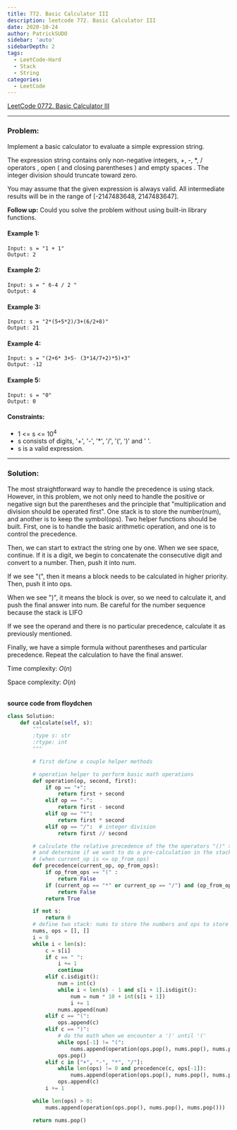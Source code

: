 ```yaml
---
title: 772. Basic Calculator III
description: leetcode 772. Basic Calculator III
date: 2020-10-24
author: PatrickSUDO
sidebar: 'auto'
sidebarDepth: 2
tags: 
  - LeetCode-Hard
  - Stack
  - String
categories:
  - LeetCode
---
```

[LeetCode 0772. Basic Calculator III](https://leetcode.com/problems/basic-calculator-iii/)

---
### Problem: 

Implement a basic calculator to evaluate a simple expression string.

The expression string contains only non-negative integers, +, -, *, / operators , open ( and closing parentheses ) and empty spaces . The integer division should truncate toward zero.

You may assume that the given expression is always valid. All intermediate results will be in the range of [-2147483648, 2147483647].

**Follow up:** Could you solve the problem without using built-in library functions.


#### Example 1:
    Input: s = "1 + 1"
    Output: 2

#### Example 2:
    Input: s = " 6-4 / 2 "
    Output: 4

#### Example 3:
    Input: s = "2*(5+5*2)/3+(6/2+8)"
    Output: 21

#### Example 4:
    Input: s = "(2+6* 3+5- (3*14/7+2)*5)+3"
    Output: -12

#### Example 5:
    Input: s = "0"
    Output: 0


#### Constraints:

- 1 <= s <= 10<sup>4</sup>
- s consists of digits, '+', '-', '*', '/', '(', ')' and ' '.
- s is a valid expression.

---
### Solution:
The most straightforward way to handle the precedence is using stack. However, in this problem, we not only need to handle the positive or negative sign but the parentheses and the principle that "multiplication and division should be operated first". One stack is to store the number(num), and another is to keep the symbol(ops).
Two helper functions should be built. First, one is to handle the basic arithmetic operation, and one is to control the precedence.

Then, we can start to extract the string one by one. When we see space, continue. If it is a digit, we begin to concatenate the consecutive digit and convert to a number. Then, push it into num.

If we see "(", then it means a block needs to be calculated in higher priority. Then, push it into ops. 

When we see ")", it means the block is over, so we need to calculate it, and push the final answer into num. Be careful for the number sequence because the stack is LIFO

If we see the operand and there is no particular precedence, calculate it as previously mentioned.

Finally, we have a simple formula without parentheses and particular precedence. Repeat the calculation to have the final answer.


Time complexity: $O(n)$ 
</br>

Space complexity: $O(n)$
</br>
</br>

**source code from floydchen**

```python
class Solution:
	def calculate(self, s):
		"""
		:type s: str
		:rtype: int
		"""

		# first define a couple helper methods

		# operation helper to perform basic math operations
		def operation(op, second, first):
			if op == "+":
				return first + second
			elif op == "-":
				return first - second
			elif op == "*":
				return first * second
			elif op == "/":  # integer division
				return first // second

		# calculate the relative precedence of the the operators "()" > "*/" > "+="
		# and determine if we want to do a pre-calculation in the stack
		# (when current_op is <= op_from_ops)
		def precedence(current_op, op_from_ops):
			if op_from_ops == "(" :
				return False
			if (current_op == "*" or current_op == "/") and (op_from_ops == "+" or op_from_ops == "-"):
				return False
			return True

		if not s:
			return 0
		# define two stack: nums to store the numbers and ops to store the operators
		nums, ops = [], []
		i = 0
		while i < len(s):
			c = s[i]
			if c == " ":
				i += 1
				continue
			elif c.isdigit():
				num = int(c)
				while i < len(s) - 1 and s[i + 1].isdigit():
					num = num * 10 + int(s[i + 1])
					i += 1
				nums.append(num)
			elif c == "(":
				ops.append(c)
			elif c == ")":
				# do the math when we encounter a ')' until '('
				while ops[-1] != "(":
					nums.append(operation(ops.pop(), nums.pop(), nums.pop()))
				ops.pop()
			elif c in ["+", "-", "*", "/"]:
				while len(ops) != 0 and precedence(c, ops[-1]):
					nums.append(operation(ops.pop(), nums.pop(), nums.pop()))
				ops.append(c)
			i += 1

		while len(ops) > 0:
			nums.append(operation(ops.pop(), nums.pop(), nums.pop()))

		return nums.pop()
        
```
<Disqus shortname="patricksudo" />


